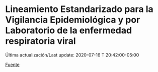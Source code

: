 # Lineamiento Estandarizado para la Vigilancia Epidemiológica y por Laboratorio de la enfermedad respiratoria viral

 Última actualización/Last update: 2020-07-16 T 20:42:00-05:00

 [Fuente]( https://www.gob.mx/salud/documentos/lineamiento-estandarizado-para-la-vigilancia-epidemiologica-y-por-laboratorio-de-la-enfermedad-respiratoria-viral)
